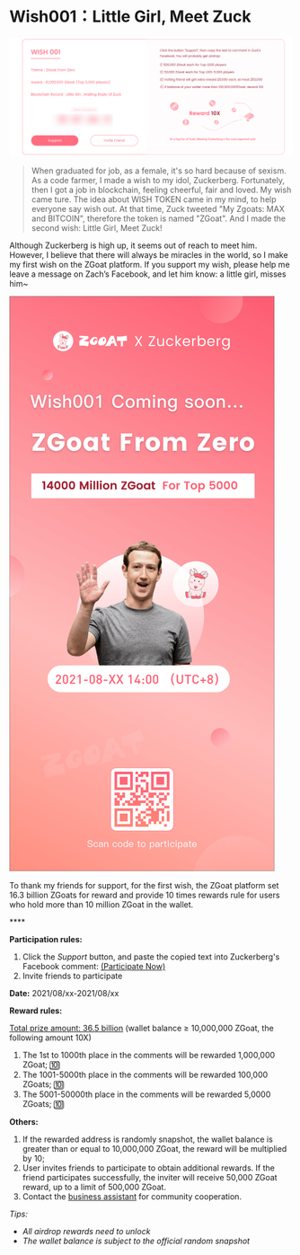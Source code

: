 # Wish001：Little Girl, Meet Zuck

![](../../.gitbook/assets/wish001-ying-wen-.png)

> When graduated for job, as a female, it's so hard because of sexism. As a code farmer, I made a wish to my idol, Zuckerberg. Fortunately, then I got a job in blockchain, feeling cheerful, fair and loved. My wish came ture. The idea about WISH TOKEN came in my mind, to help everyone say wish out. At that time, Zuck tweeted "My Zgoats: MAX and BITCOIN", therefore the token is named "ZGoat". And I made the second wish: Little Girl, Meet Zuck!

  
Although Zuckerberg is high up, it seems out of reach to meet him. However, I believe that there will always be miracles in the world, so I make my first wish on the ZGoat platform. If you  support my wish, please help me leave a message on Zach’s Facebook, and let him know: a little girl, misses him~

![](../../.gitbook/assets/hai-bao-1-30.png)

To thank my friends for support, for the first wish, the ZGoat platform set 16.3 billion ZGoats for reward and provide 10 times rewards rule for users who hold more than 10 million ZGoat in the wallet.

\*\*\*\*

**Participation rules:**

1. Click the _Support_ button, and paste the copied text into Zuckerberg's Facebook comment: [\(Participate Now\)](http://zgoat.org)
2. Invite friends to participate



**Date:** 2021/08/xx-2021/08/xx  


**Reward rules:**

[Total prize amount: 36.5 billion](https://zgoat.org) \(wallet balance ≥ 10,000,000 ZGoat, the following amount 10X\)

1. The 1st to 1000th place in the comments will be rewarded 1,000,000 ZGoat; 🔟 
2. The 1001-5000th place in the comments will be rewarded 100,000 ZGoats; 🔟 
3. The 5001-50000th place in the comments will be rewarded 5,0000 ZGoats; 🔟 



**Others:**

1. If the rewarded address is randomly snapshot, the wallet balance is greater than or equal to 10,000,000 ZGoat, the reward will be multiplied by 10;
2. User invites friends to participate to obtain additional rewards. If the friend participates successfully, the inviter will receive 50,000 ZGoat reward, up to a limit of 500,000 ZGoat.
3. Contact the  [business assistant](../../qi-ta/lian-xi-wo-men.md) for community cooperation.





_Tips:_ 

* _All airdrop rewards need to unlock_
* _The wallet balance is subject to the official random snapshot_

